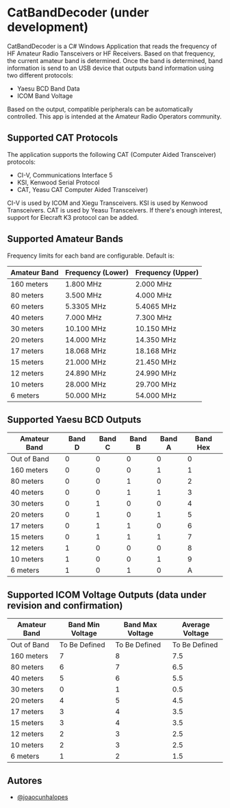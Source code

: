 # CatBandDecoder (under development)

CatBandDecoder is a C# Windows Application that reads the frequency of HF Amateur Radio Tansceivers or HF Receivers.
Based on that frequency, the current amateur band is determined.
Once the band is determined, band information is send to an USB device that outputs band information using two different protocols:

- Yaesu BCD Band Data
- ICOM Band Voltage

Based on the output, compatible peripherals can be automatically controlled.
This app is intended at the Amateur Radio Operators community.

## Supported CAT Protocols

The application supports the following CAT (Computer Aided Transceiver) protocols:

- CI-V, Communications Interface 5
- KSI, Kenwood Serial Protocol
- CAT, Yeasu CAT Computer Aided Transceiver)

CI-V is used by ICOM and Xiegu Transceivers. KSI is used by Kenwood Transceivers. CAT is used by Yeasu Transceivers.
If there's enough interest, support for Elecraft K3 protocol can be added.

## Supported Amateur Bands

Frequency limits for each band are configurable. Default is:

| Amateur Band     | Frequency (Lower) | Frequency (Upper) |
|------------------|-------------------|-------------------|
| 160 meters       | 1.800 MHz         | 2.000 MHz         |
| 80 meters        | 3.500 MHz         | 4.000 MHz         |
| 60 meters        | 5.3305 MHz        | 5.4065 MHz        |
| 40 meters        | 7.000 MHz         | 7.300 MHz         |
| 30 meters        | 10.100 MHz        | 10.150 MHz        |
| 20 meters        | 14.000 MHz        | 14.350 MHz        |
| 17 meters        | 18.068 MHz        | 18.168 MHz        |
| 15 meters        | 21.000 MHz        | 21.450 MHz        |
| 12 meters        | 24.890 MHz        | 24.990 MHz        |
| 10 meters        | 28.000 MHz        | 29.700 MHz        |
| 6 meters         | 50.000 MHz        | 54.000 MHz        |

## Supported Yaesu BCD Outputs

| Amateur Band     | Band D | Band C | Band B | Band A | Band Hex |
|------------------|--------|--------|--------|--------|----------|
| Out of Band      | 0      | 0      | 0      | 0      | 0        |
| 160 meters       | 0      | 0      | 0      | 1      | 1        |
| 80 meters        | 0      | 0      | 1      | 0      | 2        |
| 40 meters        | 0      | 0      | 1      | 1      | 3        |
| 30 meters        | 0      | 1      | 0      | 0      | 4        |
| 20 meters        | 0      | 1      | 0      | 1      | 5        |
| 17 meters        | 0      | 1      | 1      | 0      | 6        |
| 15 meters        | 0      | 1      | 1      | 1      | 7        |
| 12 meters        | 1      | 0      | 0      | 0      | 8        |
| 10 meters        | 1      | 0      | 0      | 1      | 9        |
| 6 meters         | 1      | 0      | 1      | 0      | A        |

## Supported ICOM Voltage Outputs (data under revision and confirmation)

| Amateur Band     | Band Min Voltage | Band Max Voltage | Average Voltage |
|------------------|------------------|------------------|-----------------|
| Out of Band      | To Be Defined    | To Be Defined    | To Be Defined   |
| 160 meters       | 7                | 8                | 7.5             |
| 80 meters        | 6                | 7                | 6.5             |
| 40 meters        | 5                | 6                | 5.5             |
| 30 meters        | 0                | 1                | 0.5             |
| 20 meters        | 4                | 5                | 4.5             |
| 17 meters        | 3                | 4                | 3.5             |
| 15 meters        | 3                | 4                | 3.5             |
| 12 meters        | 2                | 3                | 2.5             |
| 10 meters        | 2                | 3                | 2.5             |
| 6 meters         | 1                | 2                | 1.5             |

## Autores

- [@joaocunhalopes](https://www.github.com/joaocunhalopes)

